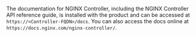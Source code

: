 The documentation for NGINX Controller, including the NGINX Controller API reference guide, is installed with the product and can be accessed at `https://<Controller-FQDN>/docs`. You can also access the docs online at `https://docs.nginx.com/nginx-controller/`.

<!-- Do not remove. Keep this code at the bottom of the include -->
<!-- DOCS-294 -->